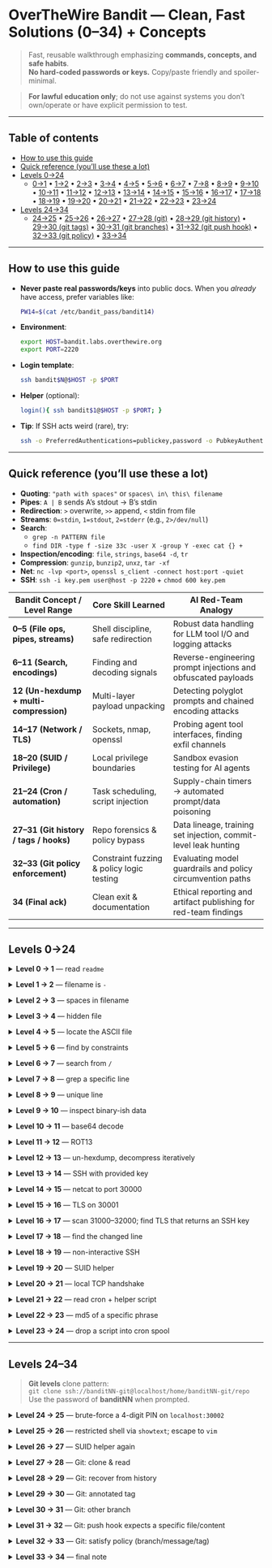 # OverTheWire Bandit — Clean, Fast Solutions (0–34) + Concepts

> Fast, reusable walkthrough emphasizing **commands, concepts, and safe habits**.  
> **No hard-coded passwords or keys.** Copy/paste friendly and spoiler-minimal.

> **For lawful education only**; do not use against systems you don’t own/operate or have explicit permission to test.
---

## Table of contents
- [How to use this guide](#how-to-use-this-guide)
- [Quick reference (you’ll use these a lot)](#quick-reference-youll-use-these-a-lot)
- [Levels 0→24](#levels-024)
  - [0→1](#l0-1) • [1→2](#l1-2) • [2→3](#l2-3) • [3→4](#l3-4) • [4→5](#l4-5) • [5→6](#l5-6) • [6→7](#l6-7) • [7→8](#l7-8) • [8→9](#l8-9) • [9→10](#l9-10) • [10→11](#l10-11) • [11→12](#l11-12) • [12→13](#l12-13) • [13→14](#l13-14) • [14→15](#l14-15) • [15→16](#l15-16) • [16→17](#l16-17) • [17→18](#l17-18) • [18→19](#l18-19) • [19→20](#l19-20) • [20→21](#l20-21) • [21→22](#l21-22) • [22→23](#l22-23) • [23→24](#l23-24)
- [Levels 24→34](#levels-24-34)
  - [24→25](#l24-25) • [25→26](#l25-26) • [26→27](#l26-27) • [27→28 (git)](#l27-28) • [28→29 (git history)](#l28-29) • [29→30 (git tags)](#l29-30) • [30→31 (git branches)](#l30-31) • [31→32 (git push hook)](#l31-32) • [32→33 (git policy)](#l32-33) • [33→34](#l33-34)

---

## How to use this guide
- **Never paste real passwords/keys** into public docs. When you *already* have access, prefer variables like:
  ```bash
  PW14=$(cat /etc/bandit_pass/bandit14)
  ```
- **Environment**:
  ```bash
  export HOST=bandit.labs.overthewire.org
  export PORT=2220
  ```
- **Login template**:
  ```bash
  ssh bandit$N@$HOST -p $PORT
  ```
- **Helper** (optional):
  ```bash
  login(){ ssh bandit$1@$HOST -p $PORT; }
  ```
- **Tip**: If SSH acts weird (rare), try:
  ```bash
  ssh -o PreferredAuthentications=publickey,password -o PubkeyAuthentication=no …
  ```

---

## Quick reference (you’ll use these a lot)
- **Quoting**: `"path with spaces"` or `spaces\ in\ this\ filename`
- **Pipes**: `A | B` sends A’s stdout → B’s stdin
- **Redirection**: `>` overwrite, `>>` append, `<` stdin from file
- **Streams**: `0=stdin`, `1=stdout`, `2=stderr` (e.g., `2>/dev/null`)
- **Search**:
  - `grep -n PATTERN file`
  - `find DIR -type f -size 33c -user X -group Y -exec cat {} +`
- **Inspection/encoding**: `file`, `strings`, `base64 -d`, `tr`
- **Compression**: `gunzip`, `bunzip2`, `unxz`, `tar -xf`
- **Net**: `nc -lvp <port>`, `openssl s_client -connect host:port -quiet`
- **SSH**: `ssh -i key.pem user@host -p 2220` + `chmod 600 key.pem`

| Bandit Concept / Level Range            | Core Skill Learned                        | AI Red-Team Analogy                                             |
| --------------------------------------- | ----------------------------------------- | --------------------------------------------------------------- |
| **0–5 (File ops, pipes, streams)**      | Shell discipline, safe redirection        | Robust data handling for LLM tool I/O and logging attacks       |
| **6–11 (Search, encodings)**            | Finding and decoding signals              | Reverse-engineering prompt injections and obfuscated payloads   |
| **12 (Un-hexdump + multi-compression)** | Multi-layer payload unpacking             | Detecting polyglot prompts and chained encoding attacks         |
| **14–17 (Network / TLS)**               | Sockets, nmap, openssl                    | Probing agent tool interfaces, finding exfil channels           |
| **18–20 (SUID / Privilege)**            | Local privilege boundaries                | Sandbox evasion testing for AI agents                           |
| **21–24 (Cron / automation)**           | Task scheduling, script injection         | Supply-chain timers → automated prompt/data poisoning           |
| **27–31 (Git history / tags / hooks)**  | Repo forensics & policy bypass            | Data lineage, training set injection, commit-level leak hunting |
| **32–33 (Git policy enforcement)**      | Constraint fuzzing & policy logic testing | Evaluating model guardrails and policy circumvention paths      |
| **34 (Final ack)**                      | Clean exit & documentation                | Ethical reporting and artifact publishing for red-team findings |

---

## Levels 0→24

<a id="l0-1"></a>
<details><summary><strong>Level 0 → 1</strong> — read <code>readme</code></summary>

**Cmds**
```bash
ls -l
cat readme
```
**Concepts**: `ls`, `cat`, relative paths.
</details>

<a id="l1-2"></a>
<details><summary><strong>Level 1 → 2</strong> — filename is <code>-</code></summary>

**Cmds**
```bash
cat ./-
# or
cat -- -
```
**Concepts**: Leading `-` looks like a flag; neutralize with `./` or `--`.
</details>

<a id="l2-3"></a>
<details><summary><strong>Level 2 → 3</strong> — spaces in filename</summary>

**Cmds**
```bash
cat "spaces in this filename"
# or
cat spaces\ in\ this\ filename
```
**Concepts**: Quoting/escaping.
</details>

<a id="l3-4"></a>
<details><summary><strong>Level 3 → 4</strong> — hidden file</summary>

**Cmds**
```bash
cd inhere
ls -a
cat .hidden
```
**Concepts**: Dotfiles, `ls -a`.
</details>

<a id="l4-5"></a>
<details><summary><strong>Level 4 → 5</strong> — locate the ASCII file</summary>

**Cmds**
```bash
cd inhere
file ./* | grep -i "ascii" | cut -d: -f1 | xargs -r cat
```
**Concepts**: `file`, pipelines, `xargs`.
</details>

<a id="l5-6"></a>
<details><summary><strong>Level 5 → 6</strong> — find by constraints</summary>

**Cmds**
```bash
find . -type f -size 1033c -readable ! -executable -print
# Then read the printed path:
cat ./<the_path_you_found>
```
**Concepts**: `find` filters (bytes vs. blocks), `! -executable`, `-readable`.
</details>

<a id="l6-7"></a>
<details><summary><strong>Level 6 → 7</strong> — search from <code>/</code></summary>

**Cmds**
```bash
find / -type f -size 33c -user bandit7 -group bandit6 2>/dev/null -exec cat {} +
```
**Concepts**: Absolute search; silence permission errors with `2>/dev/null`.  
**Streams**: `0=stdin`, `1=stdout`, `2=stderr`. `/dev/null` discards.
</details>

<a id="l7-8"></a>
<details><summary><strong>Level 7 → 8</strong> — grep a specific line</summary>

**Cmds**
```bash
grep -n "millionth" data.txt
```
**Concepts**: `grep` basics.
</details>

<a id="l8-9"></a>
<details><summary><strong>Level 8 → 9</strong> — unique line</summary>

**Cmds**
```bash
sort data.txt | uniq -u
# uniq -d (dups), uniq -c (counts)
```
**Concepts**: `sort` + `uniq`.
</details>

<a id="l9-10"></a>
<details><summary><strong>Level 9 → 10</strong> — inspect binary-ish data</summary>

**Cmds**
```bash
strings data.txt | less
```
**Concepts**: `strings` → printable sequences.
</details>

<a id="l10-11"></a>
<details><summary><strong>Level 10 → 11</strong> — base64 decode</summary>

**Cmds**
```bash
base64 -d data.txt
```
**Concepts**: Encodings, `-d`.
</details>

<a id="l11-12"></a>
<details><summary><strong>Level 11 → 12</strong> — ROT13</summary>

**Cmds**
```bash
tr 'A-Za-z' 'N-ZA-Mn-za-m' < data.txt
```
**Concepts**: `tr` maps.
</details>

<a id="l12-13"></a>
<details><summary><strong>Level 12 → 13</strong> — un-hexdump, decompress iteratively</summary>

**Fast path**
```bash
mkdir -p "$(mktemp -d)" && cd $_
cp ~/data.txt .
xxd -r data.txt > layer

# Loop until "ASCII text" appears
while :; do
  if   file layer | grep -qi 'gzip';  then mv layer layer.gz;  gunzip -f layer.gz;  mv layer layer
  elif file layer | grep -qi 'bzip2'; then mv layer layer.bz2; bunzip2 -f layer.bz2; mv layer layer
  elif file layer | grep -qi 'xz';    then mv layer layer.xz;  unxz -f layer.xz;   mv layer layer
  elif file layer | grep -qi 'tar';   then mv layer layer.tar; mkdir t && tar -xf layer.tar -C t && rm -f layer.tar && mv t/* layer && rmdir t
  else break; fi
done
file layer && cat layer
```
**Concepts**: `xxd -r`, compression tools, `file` as a compass.
</details>

<a id="l13-14"></a>
<details><summary><strong>Level 13 → 14</strong> — SSH with provided key</summary>

**Cmds**
```bash
chmod 600 sshkey.private
ssh -i sshkey.private bandit14@localhost -p $PORT
cat /etc/bandit_pass/bandit14
```
**Concepts**: SSH identities, strict key perms (`600`).
</details>

<a id="l14-15"></a>
<details><summary><strong>Level 14 → 15</strong> — netcat to port 30000</summary>

**Cmds**
```bash
PW14=$(cat /etc/bandit_pass/bandit14)
echo "$PW14" | nc localhost 30000
```
**Concepts**: `nc`, pipelines.
</details>

<a id="l15-16"></a>
<details><summary><strong>Level 15 → 16</strong> — TLS on 30001</summary>

**Cmds**
```bash
PW15=$(cat /etc/bandit_pass/bandit15)
echo "$PW15" | openssl s_client -connect localhost:30001 -quiet
```
**Concepts**: `openssl s_client` (TLS).
</details>

<a id="l16-17"></a>
<details><summary><strong>Level 16 → 17</strong> — scan 31000–32000; find TLS that returns an SSH key</summary>

**Cmds**
```bash
PW16=$(cat /etc/bandit_pass/bandit16)
# Get open ports from nmap and probe them:
for p in $(nmap -p31000-32000 localhost -sT --open -oG - | awk '/open/{print $2}' | sed 's/[^0-9]/ /g'); do
  echo "$PW16" | openssl s_client -connect localhost:$p -quiet 2>/dev/null
done
# Save the PEM block (when you see it) to key.txt, then:
chmod 600 key.txt
ssh -i key.txt bandit17@$HOST -p $PORT
```
**Concepts**: Port scan → TLS probe; PEM hygiene.  
**Safety**: Don’t publish the key; store it locally with `600` perms.
</details>

<a id="l17-18"></a>
<details><summary><strong>Level 17 → 18</strong> — find the changed line</summary>

**Cmds**
```bash
diff passwords.new passwords.old
# The changed line is the new password
```
**Concepts**: Minimal diffs.
</details>

<a id="l18-19"></a>
<details><summary><strong>Level 18 → 19</strong> — non-interactive SSH</summary>

**Cmds**
```bash
ssh bandit18@$HOST -p $PORT "cat readme"
```
**Concepts**: Remote one-off commands via SSH.
</details>

<a id="l19-20"></a>
<details><summary><strong>Level 19 → 20</strong> — SUID helper</summary>

**Cmds**
```bash
ls -al
./bandit20-do cat /etc/bandit_pass/bandit20
```
**Concepts**: SUID binaries, privilege boundaries.
</details>

<a id="l20-21"></a>
<details><summary><strong>Level 20 → 21</strong> — local TCP handshake</summary>

**Cmds**
```bash
# Terminal A (listener)
nc -lvp 40000
# Terminal B (runner)
./suconnect 40000
# Paste bandit20 password into A; response comes back after B validates.
```
**Concepts**: Listener vs client; simple handshake.
</details>

<a id="l21-22"></a>
<details><summary><strong>Level 21 → 22</strong> — read cron + helper script</summary>

**Cmds**
```bash
cd /etc/cron.d
cat cronjob_bandit22
cat /usr/bin/cronjob_bandit22.sh
cat /tmp/t7O6lds9S0RqQh9aMcz6ShpAoZKF7fgv
```
**Concepts**: Cron → script → temp file.
</details>

<a id="l22-23"></a>
<details><summary><strong>Level 22 → 23</strong> — md5 of a specific phrase</summary>

**Cmds**
```bash
cd /etc/cron.d && cat cronjob_bandit23
cat /usr/bin/cronjob_bandit23.sh
echo -n "I am user bandit23" | md5sum | cut -d" " -f1
cat /tmp/<that_hash>
```
**Concepts**: Hash pipelines; exact spacing matters.
</details>

<a id="l23-24"></a>
<details><summary><strong>Level 23 → 24</strong> — drop a script into cron spool</summary>

**Cmds**
```bash
cd /var/spool/bandit24/foo
cat /usr/bin/cronjob_bandit24.sh

# Minimal script to copy the password:
cat > get24.sh <<'EOF'
#!/bin/bash
cat /etc/bandit_pass/bandit24 > /tmp/b24
EOF
chmod +x get24.sh
# Wait up to 60s for cron to run, then:
cat /tmp/b24
```
**Concepts**: Cron exec context, ownership checks, absolute paths.  
**Fixed pitfall**: Use `/etc/bandit_pass/bandit24` (not `bandit_pass24`).
</details>

---

## Levels 24–34

> **Git levels** clone pattern:  
> `git clone ssh://banditNN-git@localhost/home/banditNN-git/repo`  
> Use the password of **banditNN** when prompted.

<a id="l24-25"></a>
<details><summary><strong>Level 24 → 25</strong> — brute-force a 4-digit PIN on <code>localhost:30002</code></summary>

**Goal**: Send `<password> <PIN>` on one line.

**Cmds**
```bash
PW24=$(cat /etc/bandit_pass/bandit24)
seq -w 0000 9999 | xargs -I{} echo "$PW24 {}" | nc localhost 30002 | tee out.txt
grep -v "Wrong!" out.txt
```
**Concepts**: Brute forcing with `seq -w`, piping to `nc`, capturing with `tee`.
</details>

<a id="l25-26"></a>
<details><summary><strong>Level 25 → 26</strong> — restricted shell via <code>showtext</code>; escape to <code>vim</code></summary>

**Cmds**
```bash
chmod 600 bandit26.sshkey
# Make your terminal small so the pager is interactive:
ssh -i bandit26.sshkey bandit26@localhost -p $PORT
# In the pager, press 'v' to open vim, then:
:e /etc/bandit_pass/bandit26
# or spawn a shell:
:set shell=/bin/bash | :shell
```
**Concepts**: Pager → `vim` escape; `:e` and `:shell`.
</details>

<a id="l26-27"></a>
<details><summary><strong>Level 26 → 27</strong> — SUID helper again</summary>

**Cmds**
```bash
ls -al
./bandit27-do cat /etc/bandit_pass/bandit27
```
**Concepts**: SUID execution.
</details>

<a id="l27-28"></a>
<details><summary><strong>Level 27 → 28</strong> — Git: clone & read</summary>

**Cmds**
```bash
mkdir -p /tmp/b27 && cd /tmp/b27
git clone ssh://bandit27-git@localhost/home/bandit27-git/repo
cd repo && ls -la
cat README
```
**Concepts**: SSH remotes, temp workdirs.
</details>

<a id="l28-29"></a>
<details><summary><strong>Level 28 → 29</strong> — Git: recover from history</summary>

**Cmds**
```bash
mkdir -p /tmp/b28 && cd /tmp/b28
git clone ssh://bandit28-git@localhost/home/bandit28-git/repo
cd repo
git log --oneline --decorate --graph
git show HEAD~1:README
# or
git log -p README
```
**Concepts**: `git show <commit>:<path>`, history diffs.
</details>

<a id="l29-30"></a>
<details><summary><strong>Level 29 → 30</strong> — Git: annotated tag</summary>

**Cmds**
```bash
mkdir -p /tmp/b29 && cd /tmp/b29
git clone ssh://bandit29-git@localhost/home/bandit29-git/repo
cd repo
git tag -n
git show secret   # if the tag is named 'secret' (check list)
```
**Concepts**: Tags carry messages/content.
</details>

<a id="l30-31"></a>
<details><summary><strong>Level 30 → 31</strong> — Git: other branch</summary>

**Cmds**
```bash
mkdir -p /tmp/b30 && cd /tmp/b30
git clone ssh://bandit30-git@localhost/home/bandit30-git/repo
cd repo
git branch -a
git checkout origin/dev   # for example
cat README
```
**Concepts**: Remote branches; detached HEAD checkouts.
</details>

<a id="l31-32"></a>
<details><summary><strong>Level 31 → 32</strong> — Git: push hook expects a specific file/content</summary>

**Cmds**
```bash
mkdir -p /tmp/b31 && cd /tmp/b31
git clone ssh://bandit31-git@localhost/home/bandit31-git/repo
cd repo
echo "May I come in?" > key.txt
git add key.txt && git commit -m "Add key.txt"
git push origin master 2>&1 | tee push.out
grep -iE "pass|password|bandit32" push.out
```
**Concepts**: Server-side hooks; capture push output.
</details>

<a id="l32-33"></a>
<details><summary><strong>Level 32 → 33</strong> — Git: satisfy policy (branch/message/tag)</summary>

**Cmds (systematic approach)**
```bash
mkdir -p /tmp/b32 && cd /tmp/b32
git clone ssh://bandit32-git@localhost/home/bandit32-git/repo
cd repo
cat README  # explains the policy

# Try common policies if terse:
git checkout -b feature
echo ok > proof.txt && git add proof.txt && git commit -m "feature: proof"
git push origin feature 2>&1 | tee push.out

git commit --allow-empty -m "please let me in"
git push 2>&1 | tee -a push.out

git tag request
git push origin request 2>&1 | tee -a push.out

grep -iE "pass|password|bandit33" push.out
```
**Concepts**: Branch vs tag policies, commit message checks.
</details>

<a id="l33-34"></a>
<details><summary><strong>Level 33 → 34</strong> — final note</summary>

**Cmds**
```bash
ls -la ~
# If prior output points to a file, read it:
# cat /etc/bandit_pass/bandit34
```
**Concepts**: Some installs end at 33; others include a final read/ack.
</details>

